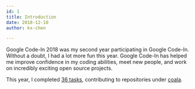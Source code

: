 ```yaml
---
id: 1
title: Introduction
date: 2018-12-10
author: kx-chen

---
```


Google Code-In 2018 was my second year participating in Google Code-In. Without a doubt, I had a lot more fun this year. Google Code-In has helped me improve confidence in my coding abilities, meet new people, and work on incredibly exciting open source projects.

This year, I completed [36 tasks](/tasks), contributing to repositories under [coala](https://github.com/coala/).